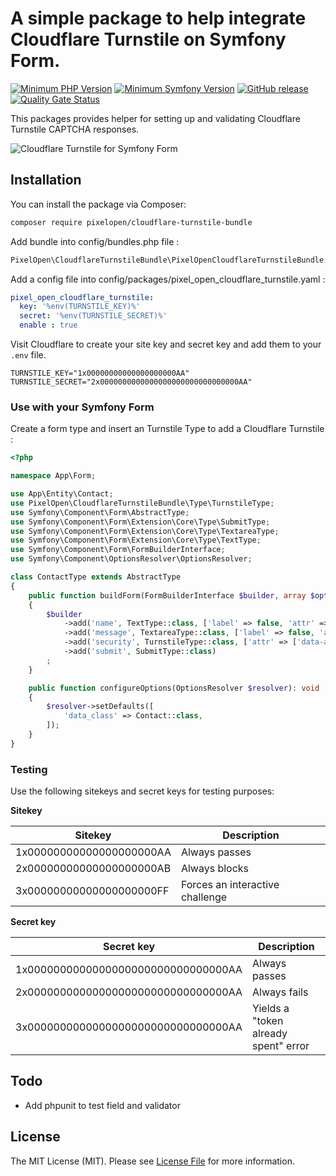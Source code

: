 A simple package to help integrate Cloudflare Turnstile on Symfony Form.
======================

[![Minimum PHP Version](https://img.shields.io/badge/php-%3E%3D%207.4-green)](https://php.net/)
[![Minimum Symfony Version](https://img.shields.io/badge/symfony-%3E%3D%205.4-green)](https://symfony.com)
[![GitHub release](https://img.shields.io/github/v/release/Pixel-Open/cloudflare-turnstile-bundle)](https://github.com/Pixel-Open/cloudflare-turnstile-bundle/releases)
[![Quality Gate Status](https://sonarcloud.io/api/project_badges/measure?project=Pixel-Open_cloudflare-turnstile-bundle&metric=alert_status)](https://sonarcloud.io/summary/new_code?id=Pixel-Open_cloudflare-turnstile-bundle)

This packages provides helper for setting up and validating Cloudflare Turnstile CAPTCHA responses.

![Cloudflare Turnstile for Symfony Form](screenshot.png)

## Installation

You can install the package via Composer:

```bash
composer require pixelopen/cloudflare-turnstile-bundle
```

Add bundle into config/bundles.php file :

```php
PixelOpen\CloudflareTurnstileBundle\PixelOpenCloudflareTurnstileBundle::class => ['all' => true]
```
Add a config file into config/packages/pixel_open_cloudflare_turnstile.yaml : 

```yaml
pixel_open_cloudflare_turnstile:
  key: '%env(TURNSTILE_KEY)%'
  secret: '%env(TURNSTILE_SECRET)%'
  enable : true
```

Visit Cloudflare to create your site key and secret key and add them to your `.env` file.

```
TURNSTILE_KEY="1x00000000000000000000AA"
TURNSTILE_SECRET="2x0000000000000000000000000000000AA"
```

### Use with your Symfony Form

Create a form type and insert an Turnstile Type to add a Cloudflare Turnstile : 

```php
<?php

namespace App\Form;

use App\Entity\Contact;
use PixelOpen\CloudflareTurnstileBundle\Type\TurnstileType;
use Symfony\Component\Form\AbstractType;
use Symfony\Component\Form\Extension\Core\Type\SubmitType;
use Symfony\Component\Form\Extension\Core\Type\TextareaType;
use Symfony\Component\Form\Extension\Core\Type\TextType;
use Symfony\Component\Form\FormBuilderInterface;
use Symfony\Component\OptionsResolver\OptionsResolver;

class ContactType extends AbstractType
{
    public function buildForm(FormBuilderInterface $builder, array $options): void
    {
        $builder
            ->add('name', TextType::class, ['label' => false, 'attr' => ['placeholder' => 'name']])
            ->add('message', TextareaType::class, ['label' => false, 'attr' => ['placeholder' => 'message']])
            ->add('security', TurnstileType::class, ['attr' => ['data-action' => 'contact', 'data-theme' => 'dark'], 'label' => false])
            ->add('submit', SubmitType::class)
        ;
    }

    public function configureOptions(OptionsResolver $resolver): void
    {
        $resolver->setDefaults([
            'data_class' => Contact::class,
        ]);
    }
}
```

### Testing

Use the following sitekeys and secret keys for testing purposes:

**Sitekey**

| Sitekey                  | Description                     |
|--------------------------|---------------------------------|
| 1x00000000000000000000AA | Always passes                   |
| 2x00000000000000000000AB | Always blocks                   |
| 3x00000000000000000000FF | Forces an interactive challenge |

**Secret key**

| Secret key                          | Description                          |
|-------------------------------------|--------------------------------------|
| 1x0000000000000000000000000000000AA | Always passes                        |
| 2x0000000000000000000000000000000AA | Always fails                         |
| 3x0000000000000000000000000000000AA | Yields a "token already spent" error |

## Todo

+ Add phpunit to test field and validator

## License

The MIT License (MIT). Please see [License File](LICENSE.md) for more information.